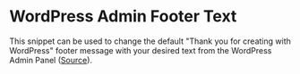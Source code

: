 # WordPress Admin Footer Text
This snippet can be used to change the default "Thank you for creating with WordPress" footer message with your desired text from the WordPress Admin Panel (<a href="https://bhuiyan.blog/blog/how-to-change-the-footer-message-from-admin-panel">Source</a>).
